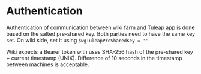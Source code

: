# Authentication

Authentication of communication between wiki farm and Tuleap app is done based on the salted pre-shared key.
Both parties need to have the same key set. On wiki side, set it using `$wgTuleapPreSharedKey = ''`

Wiki expects a Bearer token with uses SHA-256 hash of the pre-shared key + current timestamp (UNIX).
Difference of 10 seconds in the timestamp between machines is acceptable.
